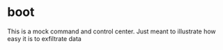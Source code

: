 # boot

This is a mock command and control center. Just meant to illustrate how easy it is to exfiltrate data
